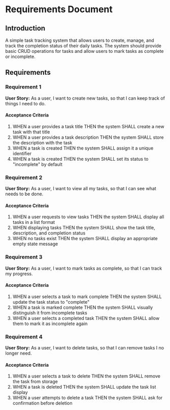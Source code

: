 # Requirements Document

## Introduction

A simple task tracking system that allows users to create, manage, and track the completion status of their daily tasks. The system should provide basic CRUD operations for tasks and allow users to mark tasks as complete or incomplete.

## Requirements

### Requirement 1

**User Story:** As a user, I want to create new tasks, so that I can keep track of things I need to do.

#### Acceptance Criteria

1. WHEN a user provides a task title THEN the system SHALL create a new task with that title
2. WHEN a user provides a task description THEN the system SHALL store the description with the task
3. WHEN a task is created THEN the system SHALL assign it a unique identifier
4. WHEN a task is created THEN the system SHALL set its status to "incomplete" by default

### Requirement 2

**User Story:** As a user, I want to view all my tasks, so that I can see what needs to be done.

#### Acceptance Criteria

1. WHEN a user requests to view tasks THEN the system SHALL display all tasks in a list format
2. WHEN displaying tasks THEN the system SHALL show the task title, description, and completion status
3. WHEN no tasks exist THEN the system SHALL display an appropriate empty state message

### Requirement 3

**User Story:** As a user, I want to mark tasks as complete, so that I can track my progress.

#### Acceptance Criteria

1. WHEN a user selects a task to mark complete THEN the system SHALL update the task status to "complete"
2. WHEN a task is marked complete THEN the system SHALL visually distinguish it from incomplete tasks
3. WHEN a user selects a completed task THEN the system SHALL allow them to mark it as incomplete again

### Requirement 4

**User Story:** As a user, I want to delete tasks, so that I can remove tasks I no longer need.

#### Acceptance Criteria

1. WHEN a user selects a task to delete THEN the system SHALL remove the task from storage
2. WHEN a task is deleted THEN the system SHALL update the task list display
3. WHEN a user attempts to delete a task THEN the system SHALL ask for confirmation before deletion